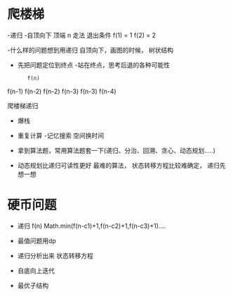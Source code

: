 # 爬楼梯

-递归
 -自顶向下 顶端 n 走法
 退出条件
 f(1) = 1
 f(2) = 2
 

 -什么样的问题想到用递归
  自顶向下，画图的时候， 树状结构
  - 先把问题定位到终点
  -站在终点，思考后退的各种可能性
    
           f(n)
   f(n-1)          f(n-2)
f(n-2) f(n-3)   f(n-3) f(n-4)

爬楼梯递归
 - 爆栈
 - 重复计算 
 -记忆搜索 空间换时间

- 拿到算法题，常用算法题套一下(递归、分治、回溯、贪心、动态规划.....)

- 动态规划比递归可读性更好
 最难的算法， 状态转移方程比较难确定， 递归先想一想

# 硬币问题
- 递归
              f(n)
    Math.min(f(n-c1)+1,f(n-c2)+1,f(n-c3)+1)....

- 最值问题用dp
- 递归分析出来 状态转移方程
- 自底向上迭代
- 最优子结构